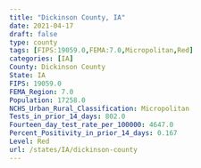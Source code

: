 ```yaml
---
title: "Dickinson County, IA"
date: 2021-04-17
draft: false
type: county
tags: [FIPS:19059.0,FEMA:7.0,Micropolitan,Red]
categories: [IA]
County: Dickinson County
State: IA
FIPS: 19059.0
FEMA_Region: 7.0
Population: 17258.0
NCHS_Urban_Rural_Classification: Micropolitan
Tests_in_prior_14_days: 802.0
Fourteen_day_test_rate_per_100000: 4647.0
Percent_Positivity_in_prior_14_days: 0.167
Level: Red
url: /states/IA/dickinson-county
---
```



